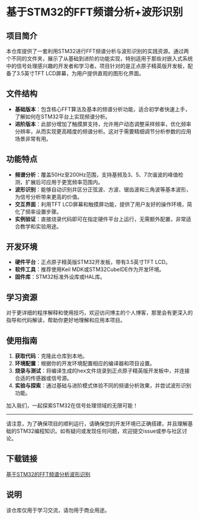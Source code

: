 # 基于STM32的FFT频谱分析+波形识别

## 项目简介
本仓库提供了一套利用STM32进行FFT频谱分析与波形识别的实践资源。通过两个不同的文件夹，展示了从基础到进阶的功能实现，特别适用于那些对嵌入式系统中的信号处理感兴趣的开发者和学习者。项目针对的是正点原子精英版开发板，配备了3.5英寸TFT LCD屏幕，为用户提供直观的图形化界面。

## 文件结构
- **基础版本**：包含核心FFT算法及基本的频谱分析功能，适合初学者快速上手，了解如何在STM32平台上实现频谱分析。
- **进阶版本**：此部分增加了触摸屏支持，允许用户动态调整采样频率，优化频率分辨率，从而实现更高精度的频谱分析。这对于需要精细调节分析参数的应用场景非常有用。

## 功能特点
- **频谱分析**：覆盖50Hz至200Hz范围，支持基频及3、5、7次谐波的峰值检测，扩展后可应用于更宽频率范围内。
- **波形识别**：能够自动识别并区分正弦波、方波、锯齿波和三角波等基本波形，为信号分析带来更高的价值。
- **交互界面**：利用TFT LCD屏幕和触摸屏功能，提供了用户友好的操作环境，简化了频率设置步骤。
- **实例验证**：直接烧录代码即可在指定硬件平台上运行，无需额外配置，非常适合教学和实验用途。

## 开发环境
- **硬件平台**：正点原子精英版STM32开发板，带有3.5英寸TFT LCD。
- **软件工具**：推荐使用Keil MDK或STM32CubeIDE作为开发环境。
- **固件库**：STM32标准外设库或HAL库。

## 学习资源
对于更详细的程序解释和使用技巧，欢迎访问博主的个人博客，那里会有更深入的指导和代码解读，帮助你更好地理解和应用本项目。

## 使用指南
1. **获取代码**：克隆此仓库到本地。
2. **环境配置**：根据你的开发环境配置相应的编译器和项目设置。
3. **烧录与测试**：将编译生成的hex文件烧录到正点原子精英版开发板中，并连接合适的传感器或信号源。
4. **实验与探索**：通过基础与进阶模式体验不同的频谱分析效果，并尝试波形识别功能。

加入我们，一起探索STM32在信号处理领域的无限可能！

---

请注意，为了确保项目的顺利运行，请确保您的开发环境已正确搭建，并且理解基础的STM32编程知识。如有疑问或发现任何问题，欢迎提交issue或参与社区讨论。

## 下载链接
[基于STM32的FFT频谱分析波形识别](https://pan.quark.cn/s/501745a49b17)

## 说明

该仓库仅用于学习交流，请勿用于商业用途。
